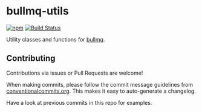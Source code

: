 # bullmq-utils

[![npm](https://img.shields.io/npm/v/bullmq-utils)](https://npmjs.com/bullmq-utils)
[![Build Status](https://github.com/exportarts/bullmq-utils/workflows/ci/badge.svg
)](https://github.com/exportarts/bullmq-utils/actions)

Utility classes and functions for [bullmq](https://github.com/taskforcesh/bullmq).

## Contributing

Contributions via issues or Pull Requests are welcome!

When making commits, please follow the commit message guidelines from
[conventionalcommits.org](https://www.conventionalcommits.org).
This makes it easy to auto-generate a changelog.

Have a look at previous commits in this repo for examples.
